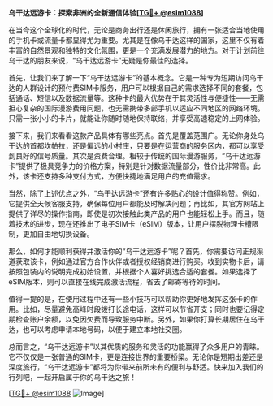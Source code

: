 **乌干达远游卡：探索非洲的全新通信体验[[TG💪+ @esim1088](https://t.me/s/esim1088)]**

在当今这个全球化的时代，无论是商务出行还是休闲旅行，拥有一张适合当地使用的手机卡或流量卡都显得尤为重要。尤其是在像乌干达这样的国家，这里不仅有着丰富的自然景观和独特的文化氛围，更是一个充满发展潜力的地方。对于计划前往乌干达的朋友来说，“乌干达远游卡”无疑是你最佳的选择。

首先，让我们来了解一下“乌干达远游卡”的基本概念。它是一种专为短期访问乌干达的人群设计的预付费SIM卡服务，用户可以根据自己的需求选择不同的套餐，包括通话、短信以及数据流量等。这种卡的最大优势在于其灵活性与便捷性——无需担心复杂的国际漫游费用问题，也无需携带多部手机以适应不同地区的网络环境。只需一张小小的卡片，就能让你随时随地保持联络，并享受高速稳定的上网体验。

接下来，我们来看看这款产品具体有哪些亮点。首先是覆盖范围广。无论你身处乌干达的首都坎帕拉，还是偏远的小村庄，只要是在运营商的服务区内，都可以享受到良好的信号质量。其次是资费合理。相较于传统的国际漫游服务，“乌干达远游卡”提供了极具竞争力的价格方案，特别是针对数据流量部分，性价比非常高。此外，该卡还支持多种支付方式，方便快捷地满足用户的充值需求。

当然，除了上述优点之外，“乌干达远游卡”还有许多贴心的设计值得称赞。例如，它提供全天候客服支持，确保每位用户都能及时解决问题；再比如，其官方网站上提供了详尽的操作指南，即使是初次接触此类产品的用户也能轻松上手。而且，随着技术的进步，现在还推出了电子SIM卡（eSIM）版本，让用户摆脱物理卡槽限制，更加自由地切换设备。

那么，如何才能顺利获得并激活你的“乌干达远游卡”呢？首先，你需要访问正规渠道获取该卡，例如通过官方合作伙伴或者授权经销商进行购买。收到实物卡后，请按照包装内的说明完成初始设置，并根据个人喜好挑选合适的套餐。如果选择了eSIM版本，则可以直接在线完成激活流程，省去了邮寄等待的时间。

值得一提的是，在使用过程中还有一些小技巧可以帮助你更好地发挥这张卡的作用。比如，尽量避免高峰时段拨打长途电话，这样可以节省开支；同时也要记得定期检查账户余额，以免因欠费而导致服务中断。另外，如果你打算长期居住在乌干达，也可以考虑申请本地号码，以便于建立本地社交圈。

总而言之，“乌干达远游卡”以其优质的服务和灵活的功能赢得了众多用户的青睐。它不仅仅是一张普通的SIM卡，更是连接世界的重要桥梁。无论你是短期出差还是深度旅行，“乌干达远游卡”都将为你带来前所未有的便利与舒适。快来加入我们的行列吧，一起开启属于你的乌干达之旅！

[[TG💪+ @esim1088](https://t.me/s/esim1088) ![Image](https://i.postimg.cc/4NQfJmqS/Snipaste-2025-05-13-00-14-12.png)]